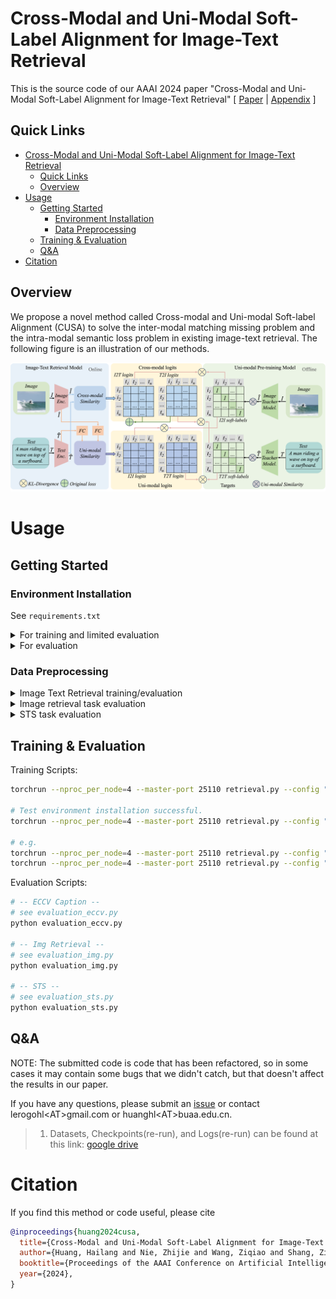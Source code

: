 # Cross-Modal and Uni-Modal Soft-Label Alignment for Image-Text Retrieval
This is the source code of our AAAI 2024 paper "Cross-Modal and Uni-Modal Soft-Label Alignment for Image-Text Retrieval"
[ [Paper](https://arxiv.org/abs/2403.05261) | [Appendix](_doc/Appendix_CUSA.pdf) ]

## Quick Links

- [Cross-Modal and Uni-Modal Soft-Label Alignment for Image-Text Retrieval](#cross-modal-and-uni-modal-soft-label-alignment-for-image-text-retrieval)
  - [Quick Links](#quick-links)
  - [Overview](#overview)
- [Usage](#usage)
  - [Getting Started](#getting-started)
    - [Environment Installation](#environment-installation)
    - [Data Preprocessing](#data-preprocessing)
  - [Training \& Evaluation](#training--evaluation)
  - [Q\&A](#qa)
- [Citation](#citation)

## Overview
We propose a novel method called Cross-modal and Uni-modal Soft-label Alignment (CUSA) to solve the inter-modal matching missing problem and the intra-modal semantic loss problem in existing image-text retrieval. The following figure is an illustration of our methods.

![](_doc/method.png)

# Usage

## Getting Started

### Environment Installation

See `requirements.txt`

<details>
<summary>For training and limited evaluation</summary>

```bash
# python >= 3.9
pip install torch==2.0.1 torchvision==0.15.2 torchaudio==2.0.2 --index-url https://download.pytorch.org/whl/cu118
pip install transformers sentence-transformers tqdm scikit-learn ftfy
```

</details>

<details>
<summary>For evaluation</summary>

```bash
# -- ECCV Caption --
# 1. For more detailed information, please refer to https://github.com/naver-ai/eccv-caption
pip install eccv_caption pycocotools ujson

# -- Img Retrieval --
# 1. Our repository contains the relevant code.
# 2. For more detailed information, please refer to https://github.com/deepglint/unicom
pip install pandas

# -- STS --
# 1. Get code from https://github.com/princeton-nlp/SimCSE
# 2. Install SentEval
git clone https://github.com/princeton-nlp/SimCSE.git
# find file "SimCSE/SentEval/senteval/sts.py"
# Modify lines 42 and 43 of the code to read as follows:
# <42> sent1 = np.array([s.split() for s in sent1], dtype=object)[not_empty_idx]
# <43> sent2 = np.array([s.split() for s in sent2], dtype=object)[not_empty_idx]
cd SimCSE/SentEval
pip install .
pip install prettytable
```

</details>

### Data Preprocessing

<details>
<summary>
Image Text Retrieval training/evaluation
</summary>

You should see albef (https://github.com/salesforce/ALBEF) to build a dataset.

For more data examples, see the folder `dataset_example`.

Here is the data format:
`train.json`
```json
[
  {
        "image_path": "<absPath>/COCO_val2014_000000391895.jpg",
        "caption": "A man with a red helmet on a small moped on a dirt road. ",
        "image_id": "COCO_val2014_000000391895.jpg"
  },
]
```

`train_unicom.npy`
```json
{ "<image_id>1": "<feature>", }
```

</details>


<details>
<summary>
Image retrieval task evaluation
</summary>

You can see the code file: `evaluation_img.py`
For more detailed information, please refer to https://github.com/deepglint/unicom

</details>

<details>
<summary>
STS task evaluation
</summary>

You can see the code file: `evaluation_sts.py`
For more detailed information, please refer to https://github.com/princeton-nlp/SimCSE

</details>

## Training & Evaluation

Training Scripts:

```bash
torchrun --nproc_per_node=4 --master-port 25110 retrieval.py --config "<configPath>"

# Test environment installation successful.
torchrun --nproc_per_node=4 --master-port 25110 retrieval.py --config "./configs/test.yaml"

# e.g.
torchrun --nproc_per_node=4 --master-port 25110 retrieval.py --config "./configs/vitb32/coco/only_contrastive.yaml"
torchrun --nproc_per_node=4 --master-port 25110 retrieval.py --config "./configs/vitb32/coco/cusa.yaml"
```

Evaluation Scripts:

```bash
# -- ECCV Caption --
# see evaluation_eccv.py
python evaluation_eccv.py

# -- Img Retrieval --
# see evaluation_img.py
python evaluation_img.py

# -- STS --
# see evaluation_sts.py
python evaluation_sts.py
```

## Q&A
NOTE: The submitted code is code that has been refactored, so in some cases it may contain some bugs that we didn't catch, but that doesn't affect the results in our paper.

If you have any questions, please submit an [issue](https://github.com/lerogo/aaai24_itr_cusa/issues/new) or contact lerogohl\<AT\>gmail.com or huanghl\<AT\>buaa.edu.cn.

> 1. Datasets, Checkpoints(re-run), and Logs(re-run) can be found at this link: [google drive](https://drive.google.com/drive/folders/19vCLPr9uoR-_HNQ9ViZXVJz6S0fbxaFf)


# Citation

If you find this method or code useful, please cite

```bibtex
@inproceedings{huang2024cusa,
  title={Cross-Modal and Uni-Modal Soft-Label Alignment for Image-Text Retrieval},
  author={Huang, Hailang and Nie, Zhijie and Wang, Ziqiao and Shang, Ziyu},
  booktitle={Proceedings of the AAAI Conference on Artificial Intelligence},
  year={2024},
}
```